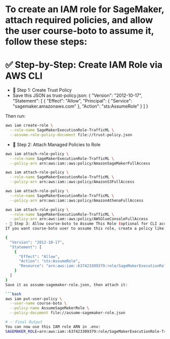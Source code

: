 # To create an IAM role for SageMaker, attach required policies, and allow the user course-boto to assume it, follow these steps:

# ✅ Step-by-Step: Create IAM Role via AWS CLI
- 🔹 Step 1: Create Trust Policy
- Save this JSON as trust-policy.json:
{
  "Version": "2012-10-17",
  "Statement": [
    {
      "Effect": "Allow",
      "Principal": {
        "Service": "sagemaker.amazonaws.com"
      },
      "Action": "sts:AssumeRole"
    }
  ]
}

Then run:
```bash
aws iam create-role \
  --role-name SageMakerExecutionRole-TrafficML \
  --assume-role-policy-document file://trust-policy.json
```

- 🔹 Step 2: Attach Managed Policies to Role
```bash
aws iam attach-role-policy \
  --role-name SageMakerExecutionRole-TrafficML \
  --policy-arn arn:aws:iam::aws:policy/AmazonSageMakerFullAccess

aws iam attach-role-policy \
  --role-name SageMakerExecutionRole-TrafficML \
  --policy-arn arn:aws:iam::aws:policy/AmazonS3FullAccess

aws iam attach-role-policy \
  --role-name SageMakerExecutionRole-TrafficML \
  --policy-arn arn:aws:iam::aws:policy/AmazonAthenaFullAccess

aws iam attach-role-policy \
  --role-name SageMakerExecutionRole-TrafficML \
  --policy-arn arn:aws:iam::aws:policy/AWSGlueConsoleFullAccess
- 🔹 Step 3: Allow course-boto to Assume This Role (optional for CLI access)
If you want course-boto user to assume this role, create a policy like:

{
  "Version": "2012-10-17",
  "Statement": [
    {
      "Effect": "Allow",
      "Action": "sts:AssumeRole",
      "Resource": "arn:aws:iam::637423309379:role/SageMakerExecutionRole-TrafficML"
    }
  ]
}
Save it as assume-sagemaker-role.json, then attach it:

```bash
aws iam put-user-policy \
  --user-name course-boto \
  --policy-name AssumeSageMakerRole \
  --policy-document file://assume-sagemaker-role.json

# ✅ Final Output
You can now use this IAM role ARN in .env:
SAGEMAKER_ROLE=arn:aws:iam::637423309379:role/SageMakerExecutionRole-TrafficML
